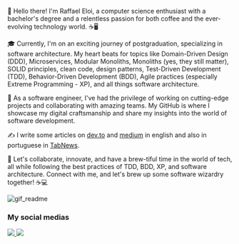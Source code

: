 👋 Hello there! I'm Raffael Eloi, a computer science enthusiast with a bachelor's degree and a relentless passion for both coffee and the ever-evolving technology world. ☕🖥️

🎓 Currently, I'm on an exciting journey of postgraduation, specializing in software architecture. My heart beats for topics like Domain-Driven Design (DDD), Microservices, Modular Monoliths, Monoliths (yes, they still matter), SOLID principles, clean code, design patterns, Test-Driven Development (TDD), Behavior-Driven Development (BDD), Agile practices (especially Extreme Programming - XP), and all things software architecture.

💼 As a software engineer, I've had the privilege of working on cutting-edge projects and collaborating with amazing teams. My GitHub is where I showcase my digital craftsmanship and share my insights into the world of software development.

✍️ I write some articles on [dev.to](https://dev.to/raffaeleloi) and [medium](https://medium.com/@raffaeleloi) in english and also in portuguese in [TabNews](https://www.tabnews.com.br/raffaeleloi).

🚀 Let's collaborate, innovate, and have a brew-tiful time in the world of tech, all while following the best practices of TDD, BDD, XP, and software architecture. Connect with me, and let's brew up some software wizardry together! ☕💻

![gif_readme](https://user-images.githubusercontent.com/51720161/139523034-f7da3b43-4ee3-411d-9b1e-d6d2c7786f1e.gif)

### My social medias
<div>
  <a href="mailto:raffaeleloi121@gmail.com" target="_blank">
    <img src="https://img.shields.io/badge/Gmail-D14836?style=for-the-badge&logo=gmail&logoColor=white"/>
  </a>
  <a href="https://www.linkedin.com/in/raffael-eloi/" target="_blank">
    <img src="https://img.shields.io/badge/LinkedIn-0077B5?style=for-the-badge&logo=linkedin&logoColor=white"/>
  </a>
</div>
